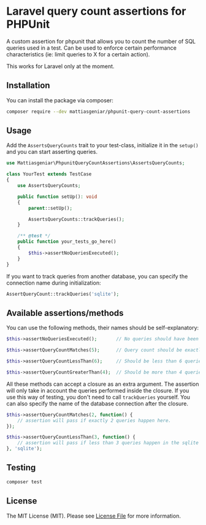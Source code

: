 # Laravel query count assertions for PHPUnit

A custom assertion for phpunit that allows you to count the number of SQL queries used in a test. Can be used to enforce certain performance characteristics (ie: limit queries to X for a certain action).

This works for Laravel only at the moment.

## Installation

You can install the package via composer:

```bash
composer require --dev mattiasgeniar/phpunit-query-count-assertions
```

## Usage

Add the `AssertsQueryCounts` trait to your test-class, initialize it in the `setup()` and you can start asserting queries.

```php
use Mattiasgeniar\PhpunitQueryCountAssertions\AssertsQueryCounts;

class YourTest extends TestCase
{
    use AssertsQueryCounts;

    public function setUp(): void
    {
        parent::setUp();

        AssertsQueryCounts::trackQueries();
    }

    /** @test */
    public function your_tests_go_here()
    {
        $this->assertNoQueriesExecuted();
    }
}
```

If you want to track queries from another database, you can specify the connection name during initialization:

```php
AssertQueryCount::trackQueries('sqlite');
```

## Available assertions/methods

You can use the following methods, their names should be self-explanatory:

```php
$this->assertNoQueriesExecuted();       // No queries should have been run

$this->assertQueryCountMatches(5);      // Query count should be exactly 5

$this->assertQueryCountLessThan(6);     // Should be less than 6 queries

$this->assertQueryCountGreaterThan(4);  // Should be more than 4 queries
```

All these methods can accept a closure as an extra argument. The assertion will only take in account the queries performed inside the closure. If you use this way of testing, you don't need to call `trackQueries` yourself. You can also specify
the name of the database connection after the closure.

```php
$this->assertQueryCountMatches(2, function() {
    // assertion will pass if exactly 2 queries happen here.
});

$this->assertQueryCountLessThan(3, function() {
    // assertion will pass if less than 3 queries happen in the sqlite database.
}, 'sqlite');
```

## Testing

``` bash
composer test
```

## License

The MIT License (MIT). Please see [License File](LICENSE.md) for more information.
